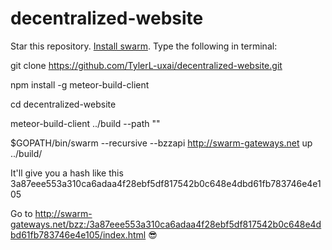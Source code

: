 # decentralized-website

Star this repository. [Install swarm](https://swarm-guide.readthedocs.io/en/latest/installation.html). Type the following in terminal:

git clone https://github.com/TylerL-uxai/decentralized-website.git

npm install -g meteor-build-client

cd decentralized-website

meteor-build-client ../build --path ""

$GOPATH/bin/swarm --recursive --bzzapi http://swarm-gateways.net up ../build/

It'll give you a hash like this 3a87eee553a310ca6adaa4f28ebf5df817542b0c648e4dbd61fb783746e4e105

Go to http://swarm-gateways.net/bzz:/3a87eee553a310ca6adaa4f28ebf5df817542b0c648e4dbd61fb783746e4e105/index.html 😎
